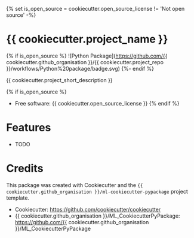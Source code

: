 {% set is_open_source = cookiecutter.open_source_license != 'Not open source' -%}
# {{ cookiecutter.project_name }}
{% if is_open_source %}
![Python Package](https://github.com/{{ cookiecutter.github_organisation }}/{{ cookiecutter.project_repo }}/workflows/Python%20package/badge.svg)
{%- endif %}

{{ cookiecutter.project_short_description }}

{% if is_open_source %}
* Free software: {{ cookiecutter.open_source_license }}
{% endif %}

# Features

* TODO

# Credits

This package was created with Cookiecutter and the `{{ cookiecutter.github_organisation }}/ml-cookiecutter-pypackage` project template.

* Cookiecutter: https://github.com/cookiecutter/cookiecutter
* {{ cookiecutter.github_organisation }}/ML_CookiecutterPyPackage: https://github.com/{{ cookiecutter.github_organisation }}/ML_CookiecutterPyPackage
